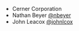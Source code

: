 * Cerner Corporation
* Nathan Beyer [@nbeyer](https://github.com/nbeyer)
* John Leacox [@johnlcox](https://github.com/johnlcox)
